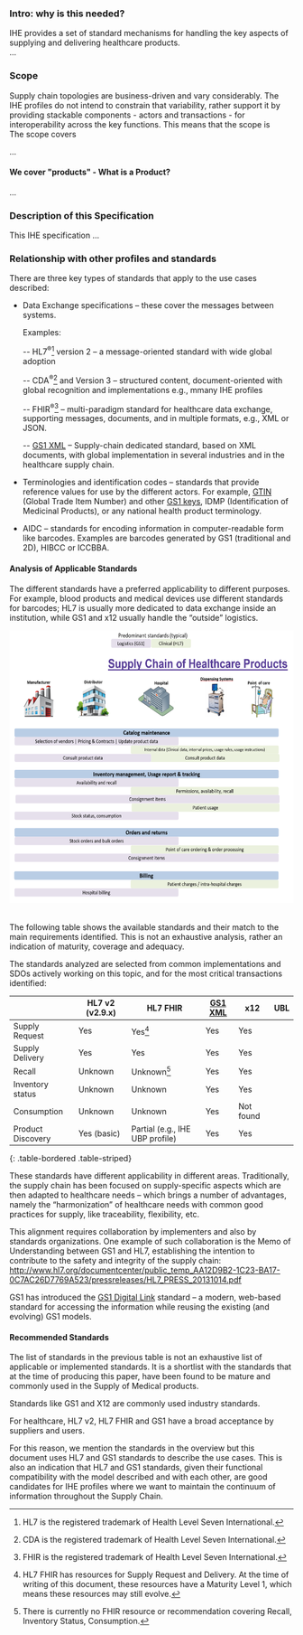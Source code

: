 
### Intro: why is this needed?
IHE provides a set of standard mechanisms for handling the key aspects of supplying and delivering healthcare products.  
...

### Scope
Supply chain topologies are business-driven and vary considerably. The IHE profiles do not intend to constrain that variability, rather support it by providing stackable components - actors and transactions - for interoperability across the key functions. This means that the scope is  
The scope covers 

...

#### We cover "products" - What is a Product?

...

### Description of this Specification
This IHE specification 
...

### Relationship with other profiles and standards

There are three key types of standards that apply to the use cases described:

- Data Exchange specifications – these cover the messages between systems.   

  Examples:

  -- HL7<sup>®</sup>[^30] version 2 – a message-oriented standard with wide global adoption

  -- CDA<sup>®</sup>[^31] and Version 3 – structured content, document-oriented with global recognition and implementations e.g., mmany IHE profiles

  --  FHIR<sup>®</sup>[^32] – multi-paradigm standard for healthcare data exchange, supporting messages, documents, and in multiple formats, e.g., XML or JSON.

  -- [GS1 XML](https://www.gs1.org/standards/edi/gs1-xml) – Supply-chain dedicated standard, based on XML documents, with global implementation in several industries and in the healthcare supply chain.

- Terminologies and identification codes – standards that provide reference values for use by the different actors. For example, [GTIN](https://www.gs1.org/standards/gs1-healthcare-gtin-allocation-rules-standard/current-standard) (Global Trade Item Number) and other [GS1 keys](https://www.gs1.org/standards/id-keys), IDMP (Identification of Medicinal Products), or any national health product terminology.

- AIDC – standards for encoding information in computer-readable form like barcodes. Examples are barcodes generated by GS1 (traditional and 2D), HIBCC or ICCBBA.

#### Analysis of Applicable Standards

The different standards have a preferred applicability to different
purposes. For example, blood products and medical devices use different
standards for barcodes; HL7 is usually more dedicated to data exchange
inside an institution, while GS1 and x12 usually handle the “outside”
logistics.

<div style="text-align:center">
<img src="SupplyChainOfHealthcareProducts.png" style="width:6.26875in;height:5.03542in" />
</div>
<br>  

The following table shows the available standards and their match to the
main requirements identified. This is not an exhaustive analysis, rather
an indication of maturity, coverage and adequacy.

The standards analyzed are selected from common implementations and SDOs
actively working on this topic, and for the most critical transactions
identified:

|                   | HL7 v2 (v2.9.x) | HL7 FHIR                        | [GS1 XML](https://www.gs1.org/standards/edi/gs1-xml) | x12       | UBL |
|-------------------|-----------------|---------------------------------|---------|-----------|-----|
| Supply Request    | Yes             | Yes[^33]                        | Yes     | Yes       |     |
| Supply Delivery   | Yes             | Yes                             | Yes     | Yes       |     |
| Recall            | Unknown         | Unknown[^34]                    | Yes     | Yes       |     |
| Inventory status  | Unknown         | Unknown                         | Yes     | Yes       |     |
| Consumption       | Unknown         | Unknown                         | Yes     | Not found |     |
| Product Discovery | Yes (basic)     | Partial (e.g., IHE UBP profile) | Yes     | Yes       |     |
{: .table-bordered .table-striped}

These standards have different applicability in different areas.
Traditionally, the supply chain has been focused on supply-specific
aspects which are then adapted to healthcare needs – which brings a
number of advantages, namely the “harmonization” of healthcare needs
with common good practices for supply, like traceability, flexibility,
etc.

This alignment requires collaboration by implementers and also by
standards organizations. One example of such collaboration is the Memo
of Understanding between GS1 and HL7, establishing the intention to
contribute to the safety and integrity of the supply chain: [<u>http://www.hl7.org/documentcenter/public_temp_AA12D9B2-1C23-BA17-0C7AC26D7769A523/pressreleases/HL7_PRESS_20131014.pdf</u>](http://www.hl7.org/documentcenter/public_temp_AA12D9B2-1C23-BA17-0C7AC26D7769A523/pressreleases/HL7_PRESS_20131014.pdf)

GS1 has introduced the [GS1 Digital Link](https://www.gs1.org/standards/gs1-digital-link) standard – a modern,
web-based standard for accessing the information while reusing the existing (and evolving) GS1 models.

#### Recommended Standards

The list of standards in the previous table is not an exhaustive list of
applicable or implemented standards. It is a shortlist with the
standards that at the time of producing this paper, have been found to
be mature and commonly used in the Supply of Medical products.

Standards like GS1 and X12 are commonly used industry standards.

For healthcare, HL7 v2, HL7 FHIR and GS1 have a broad acceptance by
suppliers and users.

For this reason, we mention the standards in the overview but this
document uses HL7 and GS1 standards to describe the use cases. This is
also an indication that HL7 and GS1 standards, given their functional
compatibility with the model described and with each other, are good
candidates for IHE profiles where we want to maintain the continuum of
information throughout the Supply Chain.


[^30]: HL7 is the registered trademark of Health Level Seven
    International.

[^31]: CDA is the registered trademark of Health Level Seven
    International.

[^32]: FHIR is the registered trademark of Health Level Seven
    International.

[^33]: HL7 FHIR has resources for Supply Request and Delivery. At the
    time of writing of this document, these resources have a Maturity
    Level 1, which means these resources may still evolve.

[^34]: There is currently no FHIR resource or recommendation covering
    Recall, Inventory Status, Consumption.

